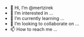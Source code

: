 - 👋 Hi, I’m @mertzirek
- 👀 I’m interested in ...
- 🌱 I’m currently learning ...
- 💞️ I’m looking to collaborate on ...
- 📫 How to reach me ...

<!---
mertzirek/mertzirek is a ✨ special ✨ repository because its `README.md` (this file) appears on your GitHub profile.
You can click the Preview link to take a look at your changes.
--->
